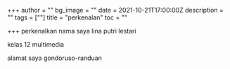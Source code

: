 +++
author = ""
bg_image = ""
date = 2021-10-21T17:00:00Z
description = ""
tags = [""]
title = "perkenalan"
toc = ""

+++
perkenalkan nama saya lina putri lestari

kelas 12 multimedia

alamat saya gondoruso-randuan